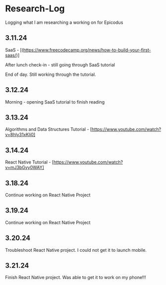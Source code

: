 # Research-Log
Logging what I am researching a working on for Epicodus

## 3.11.24

SaaS - [(https://www.freecodecamp.org/news/how-to-build-your-first-saas/)]
 
After lunch check-in - still going through SaaS tutorial

End of day. Still working through the tutorial.

## 3.12.24

Morning - opening SaaS tutorial to finish reading

## 3.13.24

Algorithms and Data Structures Tutorial - [https://www.youtube.com/watch?v=8hly31xKli0]

## 3.14.24

React Native Tutorial - [https://www.youtube.com/watch?v=mJ3bGvy0WAY]

## 3.18.24

Continue working on React Native Project

## 3.19.24

Continue working on React Native Project

## 3.20.24 

Troubleshoot React Native project. I could not get it to launch mobile. 

## 3.21.24

Finish React Native project. Was able to get it to work on my phone!!!